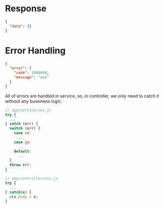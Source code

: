 # Response

```json
{
  "data": {}
}
```

# Error Handling

```json
{
  "error": {
    "code": 1000000,
    "message": "xxx"
  }
}
```

All of errors are handled in service, so, in controller, we only need to catch it without any bussiness logic.

```js
// app/service/xxx.js
try {
  ...
} catch (err) {
  switch (err) {
    case xx:
      ...
    case yy:
      ...
    default:
      ...
  }
  throw err;
}

// app/controller/xxx.js
try {
  ...
} catch(e) {
  ctx.body = e;
}
```
